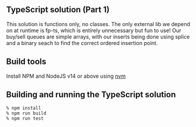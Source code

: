 ## TypeScript solution (Part 1)

This solution is functions only, no classes. The only external lib we depend on at 
runtime is fp-ts, which is entirely unnecessary but fun to use! Our buy/sell queues
are simple arrays, with our inserts being done using splice and a binary seach to 
find the correct ordered insertion point.

## Build tools

Install NPM and NodeJS v14 or above using [nvm](https://github.com/nvm-sh/nvm#installing-and-updating)

## Building and running the TypeScript solution

```
% npm install
% npm run build
% npm run test
```